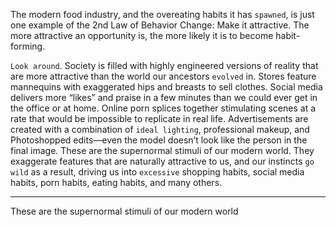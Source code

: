 The modern food industry, and the overeating habits it has
`spawned`, is just one example of the 2nd Law of Behavior Change:
Make it attractive. The more attractive an opportunity is, the more
likely it is to become habit-forming.

`Look around`. Society is filled with highly engineered versions of
reality that are more attractive than the world our ancestors `evolved`
in. Stores feature mannequins with exaggerated hips and breasts to
sell clothes. Social media delivers more “likes” and praise in a few
minutes than we could ever get in the office or at home. Online porn
splices together stimulating scenes at a rate that would be impossible
to replicate in real life. Advertisements are created with a combination
of `ideal lighting`, professional makeup, and Photoshopped edits—even
the model doesn’t look like the person in the final image. These are the
supernormal stimuli of our modern world. They exaggerate features
that are naturally attractive to us, and our instincts `go wild` as a result,
driving us into `excessive` shopping habits, social media habits, porn
habits, eating habits, and many others.

---

These are the supernormal stimuli of our modern world
